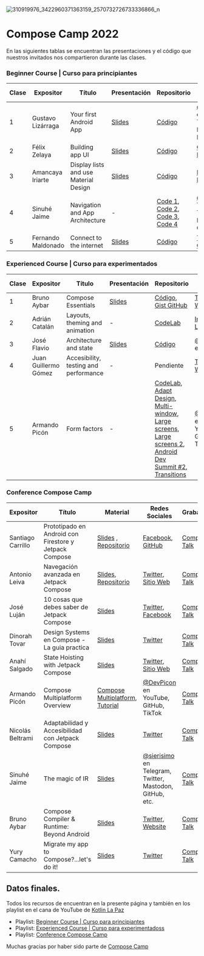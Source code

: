 ![310919976_3422960371363159_2570732726733336866_n](https://user-images.githubusercontent.com/1924390/209756407-0b380402-24d4-4a76-b69d-123f973f1c5d.jpeg)

# Compose Camp 2022

En las siguientes tablas se encuentran las presentaciones y el código que nuestros invitados nos compartieron durante las clases.

### Beginner Course | Curso para principiantes

| Clase | Expositor   | Título   | Presentación  | Repositorio | Redes Sociales | Grabación |
|-------|-------------|----------|---------------|-------------|----------------|-------------|
|1| Gustavo Lizárraga | Your first Android App | [Slides](https://speakerdeck.com/lizarragadev/jetpack-compose-overview) | [Código](https://github.com/lizarragadev/JetpackComposeDemo) | [@lizarragadev](https://github.com/lizarragadev) en GitHub, Twitter, Instagram, Facebook| [Clase](https://www.youtube.com/watch?v=js3khlTAXDU) |
|2| Félix Zelaya | Building app UI | [Slides](https://docs.google.com/presentation/d/1PaJPPhoaYxL_hGOkejYdJ3L8SfQLyE3E15WSmR9RzJ0/edit#slide=id.g146c35be935_0_1116)| [Código](https://github.com/fazozela/Dia1Compose) | [GitHub](https://github.com/fazozela), [Instagram](https://www.instagram.com/fazozela) | [Clase](https://www.youtube.com/watch?v=wqP2DQwMnjo) |
|3| Amancaya Iriarte | Display lists and use Material Design | [Slides](https://docs.google.com/presentation/d/1Hha8IrICUnHCUhb-aBe1ILBbSvYxqwTCXdoWrAFjQzs/edit#slide=id.g146c35be935_0_1116) | [Código](https://github.com/Amancaya/CoffeeCamp) | [Facebook](https://www.facebook.com/kaya.negron), [Instagram](https://www.instagram.com/kaya_negron/) | [Clase](https://www.youtube.com/watch?v=7x11tyc-WTk) |
|4| Sinuhé Jaime | Navigation and App Architecture | - | [Code 1](https://github.com/google-developer-training/basic-android-kotlin-compose-training-dessert-clicker), [Code 2](https://github.com/google-developer-training/basic-android-kotlin-compose-training-reply-app), [Code 3](https://github.com/google-developer-training/basic-android-kotlin-compose-training-unscramble), [Code 4](https://github.com/google-developer-training/basic-android-kotlin-compose-training-cupcake) | [@sierisimo](https://androiddev.social/@sierisimo) en Telegram, Twitter, Mastodon, GitHub, etc. | [Clase](https://www.youtube.com/watch?v=pdHX6qrHfow) |
|5| Fernando Maldonado | Connect to the internet | [Slides](https://docs.google.com/presentation/d/1JTk9U8zFphsUnQu6aiDdMm9mzcziRphjmFzDviKdl8c/edit?usp=sharing) | [Código](https://github.com/Fmaldonado6/ComposeCamp2022Clase5) | [Twitter](https://twitter.com/fmaldonado4202), [GitHub](https://github.com/fmaldonado6) | [Clase](https://www.youtube.com/watch?v=q-l4aazyzBQ) |


### Experienced Course | Curso para experimentados

| Clase| Expositor   | Título   | Presentación  | Repositorio | Redes Sociales |Grabación |
|------|-------------|----------|---------------|-------------|----------------|-------------|
|1| Bruno Aybar | Compose Essentials | [Slides](https://github.com/KotlinLaPaz/ComposeCamp-material/files/10095535/Compose.Basics.for.Android.devs.pdf) | [Código](https://github.com/android/compose-samples), [Gist GitHub](https://gist.github.com/Bruno125/f886e2deb80889ef36612e3e081ae7ab) | [Twitter](https://twitter.com/brunoaybarg), [Website](https://brunoaybar.com/) | [Clase](https://www.youtube.com/watch?v=2lw1bTM2eBo) |
|2| Adrián Catalán | Layouts, theming and animation | -  | [CodeLab](https://developer.android.com/codelabs/jetpack-compose-animation?continue=https%3A%2F%2Fdeveloper.android.com%2Fcourses%2Fpathways%2Fjetpack-compose-for-android-developers-2%23codelab-https%3A%2F%2Fdeveloper.android.com%2Fcodelabs%2Fjetpack-compose-animation#0) | [Instagram](https://www.instagram.com/adriancs678), [LinkedIn](https://www.linkedin.com/in/adriancatalan/) | [Clase](https://www.youtube.com/watch?v=GRux6WCxWKQ) |
|3| José Flavio | Architecture and state | [Slides](https://speakerdeck.com/jflavio11/architecture-and-state-in-jetpack-compose) | [Código](https://github.com/jflavio11/ArchitectureAndState-ComposeCamp) | [@jflavio11](https://twitter.com/jflavio11) en redes | [Clase](https://www.youtube.com/watch?v=-QOAiNaYOX0) |
|4| Juan Guillermo Gómez | Accesibility, testing and performance | - | Pendiente | [Twitter](https://twitter.com/jggomezt), [Website](https://devhack.co/) | [Clase](https://www.youtube.com/watch?v=sUxIzW1NioU) |
|5| Armando Picón | Form factors | - | [CodeLab](https://codelabs.developers.google.com/jetpack-compose-adaptability), [Adapt Design](https://m3.material.io/foundations/adaptive-design/overview), [Multi-window](https://www.youtube.com/watch?v=IfATbp0CQd8), [Large screens](https://developer.android.com/guide/topics/large-screens/large-screen-canonical-layouts), [Large screens 2](https://developer.android.com/docs/quality-guidelines/large-screen-app-quality), [Android Dev Summit #2](https://www.youtube.com/watch?v=XrLSYWeuRik), [Transitions](https://devpicon.medium.com/android-a-consideration-about-transitioning-from-views-to-compose-2c03c6eeedd9) | [@DevPicon](https://twitter.com/DevPicon) en YouTube, GitHub, TikTok | [Clase](https://www.youtube.com/watch?v=zbmVzN9Ok1U) |


### Conference Compose Camp

| Expositor   | Título   | Material  | Redes Sociales |Grabación |
|-------------|----------|---------------|----------------|-------------|
| Santiago Carrillo | Prototipado en Android con Firestore y Jetpack Compose | [Slides](https://docs.google.com/presentation/d/1IESIJG4VoE6K_XSkVXLlbqzKOQoAIkUuXq0h2dCIx1Q/edit#slide=id.p) , [Repositorio](https://github.com/ada-school/android-firebase-jetpack-compose)  | [Facebook](https://www.facebook.com/sancarbar), [GitHub](https://github.com/sancarbar) | [Compose Talk](https://www.youtube.com/watch?v=nEqYW4QBZdw) | |
| Antonio Leiva | Navegación avanzada en Jetpack Compose | [Slides](https://speakerdeck.com/antoniolg/navegacion-avanzada-en-jetpack-compose), [Repositorio](https://github.com/antoniolg/compose-navigation-sample) |  [Twitter](https://twitter.com/lime_cl), [Sitio Web](https://antonioleiva.com/) |[Compose Talk](https://www.youtube.com/watch?v=w_zq_Hq97ZQ) |
| José Luján | 10 cosas que debes saber de Jetpack Compose | [Slides](https://drive.google.com/file/d/1U0ocoJes4aTDBRyiCBakJd15XpQQFdY4/view)  |  [Twitter](https://twitter.com/josedlujan), [Facebook](https://www.facebook.com/josedlujan86) |[Compose Talk](https://www.youtube.com/watch?v=AcLYHkdoWJ8) |
| Dinorah Tovar | Design Systems en Compose - La guia practica | [Slides](https://speakerdeck.com/dinorahto/fragments-in-compose)  | [Twitter](https://twitter.com/DDinorahtovar) |[Compose Talk](https://www.youtube.com/watch?v=RqT56rc9l_8) |
| Anahí Salgado | State Hoisting with Jetpack Compose | [Slides](https://github.com/KotlinLaPaz/ComposeCamp-material/files/10333929/State-Hoisting-with-Jetpack-Compose.pdf)  | [Twitter](https://twitter.com/anncode), [Sitio Web](https://anahisalgado.com/) |[Compose Talk](https://www.youtube.com/watch?v=atDafWKgwX4) |
| Armando Picón | Compose Multiplatform Overview | [Compose Multiplatform](https://www.jetbrains.com/lp/compose-mpp/), [Tutorial](https://github.com/JetBrains/compose-jb#tutorials) | [@DevPicon](https://twitter.com/DevPicon) en YouTube, GitHub, TikTok |[Compose Talk](https://www.youtube.com/watch?v=uoMqLBfRWNc) |
| Nicolás Beltrami | Adaptabilidad y Accesibilidad con Jetpack Compose | [Slides](https://docs.google.com/presentation/d/1x0GW8z3VTDZrsfMwFZYrM6sIsTTUJ2FCbfKzFO8kZ0s/edit?resourcekey=0--8bjyeGIc9EzU7zY01SR-A#slide=id.g146c35be935_0_1116)  | [Twitter](https://twitter.com/nicobeltramic) |[Compose Talk](https://www.youtube.com/watch?v=G5cWKlzpaaY) |
| Sinuhé Jaime | The magic of IR | [Slides](https://docs.google.com/presentation/d/1jAUTo-HyaDYaZCRKUN1V5m6crquL6UggG1zDhYPC-tY/edit#slide=id.g146c35be935_0_1116)  | [@sierisimo](https://androiddev.social/@sierisimo) en Telegram, Twitter, Mastodon, GitHub, etc. |[Compose Talk](https://www.youtube.com/watch?v=ifTKcCvhkbY) |
| Bruno Aybar | Compose Compiler & Runtime: Beyond Android | [Slides](https://github.com/KotlinLaPaz/ComposeCamp-material/files/10333970/Compose.Compiler.Runtime.-.Beyond.Android.pdf) | [Twitter](https://twitter.com/brunoaybarg), [Website](https://brunoaybar.com/) |[Compose Talk](https://speakerdeck.com/) |
| Yury Camacho | Migrate my app to Compose?...let's do it! | [Slides](https://docs.google.com/presentation/d/1pocPNA6qw_X9r3xpPknBS5jErbTENb5WobYJUsD1Ft0/edit#slide=id.g183ca8a3e98_0_31)  | [Twitter](https://twitter.com/camachoyury) |[Compose Talk](https://speakerdeck.com/) |


## Datos finales.

Todos los recursos de encuentran en la presente página y también en los playlist en el cana de YouTube de [Kotlin La Paz](https://youtube.com)
- Playlist: [Beginner Course | Curso para principiantes](https://www.youtube.com/playlist?list=PLdZhK6khH0TBpFIu8AX_lFOVg72qv95Ln)
- Playlist: [Experienced Course | Curso para experimentadoss](https://www.youtube.com/playlist?list=PLdZhK6khH0TCZ95j1Bp4NBIQkeDw8Gjtk)
- Playlist: [Conference Compose Camp](https://www.youtube.com/playlist?list=PLdZhK6khH0TDhNWk_g8tYgm1xViHY5n3g)

Muchas gracias por haber sido parte de [Compose Camp](https://kotlinlapaz.github.io/ComposeCamp)


